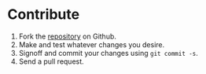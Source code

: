 # Contribute

1. Fork the [repository](https://github.com/alastair/python-musicbrainzngs>)
   on Github.
2. Make and test whatever changes you desire.
3. Signoff and commit your changes using ``git commit -s``.
4. Send a pull request.
